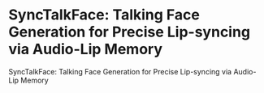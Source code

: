 # SyncTalkFace: Talking Face Generation for Precise Lip-syncing via Audio-Lip Memory
SyncTalkFace: Talking Face Generation for Precise Lip-syncing via Audio-Lip Memory
